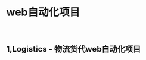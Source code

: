 <html>
<head><title></title></head>
<body>
<H1>web自动化项目</H1><br>
<h2>1,Logistics - 物流货代web自动化项目</h2><br>

</body>
</html>
